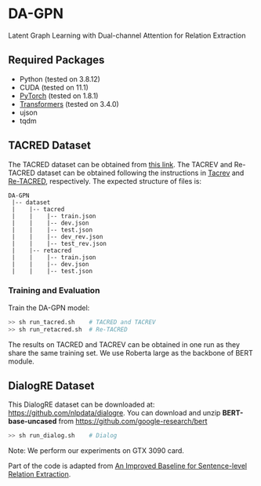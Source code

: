 # DA-GPN
Latent Graph Learning with Dual-channel Attention for Relation Extraction

## Required Packages

* Python (tested on 3.8.12)
* CUDA (tested on 11.1)
* [PyTorch](http://pytorch.org/) (tested on 1.8.1)
* [Transformers](https://github.com/huggingface/transformers) (tested on 3.4.0)
* ujson
* tqdm

## TACRED Dataset
The TACRED dataset can be obtained from [this link](https://nlp.stanford.edu/projects/tacred/). The TACREV and Re-TACRED dataset can be obtained following the instructions in [Tacrev](https://github.com/DFKI-NLP/tacrev) and [Re-TACRED](https://github.com/gstoica27/Re-TACRED), respectively. The expected structure of files is:
```
DA-GPN
 |-- dataset
 |    |-- tacred
 |    |    |-- train.json        
 |    |    |-- dev.json
 |    |    |-- test.json
 |    |    |-- dev_rev.json
 |    |    |-- test_rev.json
 |    |-- retacred
 |    |    |-- train.json        
 |    |    |-- dev.json
 |    |    |-- test.json
```

### Training and Evaluation
Train the DA-GPN model:

```bash
>> sh run_tacred.sh    # TACRED and TACREV
>> sh run_retacred.sh  # Re-TACRED
```
The results on TACRED and TACREV can be obtained in one run as they share the same training set. We use Roberta large as the backbone of BERT module.

## DialogRE Dataset 
This DialogRE dataset can be downloaded at: https://github.com/nlpdata/dialogre. You can download and unzip **BERT-base-uncased** from https://github.com/google-research/bert

```bash
>> sh run_dialog.sh    # Dialog
```
Note: We perform our experiments on GTX 3090 card.

Part of the code is adapted from [An Improved Baseline for Sentence-level Relation Extraction](https://github.com/wzhouad/RE_improved_baseline).
